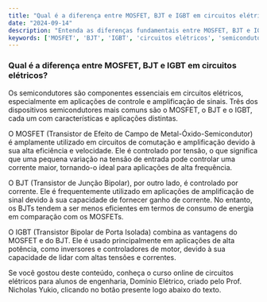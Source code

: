 ```yaml
---
title: "Qual é a diferença entre MOSFET, BJT e IGBT em circuitos elétricos?"
date: "2024-09-14"
description: "Entenda as diferenças fundamentais entre MOSFET, BJT e IGBT em circuitos elétricos e suas aplicações."
keywords: ['MOSFET', 'BJT', 'IGBT', 'circuitos elétricos', 'semicondutores']
---
```


### Qual é a diferença entre MOSFET, BJT e IGBT em circuitos elétricos?

Os semicondutores são componentes essenciais em circuitos elétricos, especialmente em aplicações de controle e amplificação de sinais. Três dos dispositivos semicondutores mais comuns são o MOSFET, o BJT e o IGBT, cada um com características e aplicações distintas.

O MOSFET (Transistor de Efeito de Campo de Metal-Óxido-Semicondutor) é amplamente utilizado em circuitos de comutação e amplificação devido à sua alta eficiência e velocidade. Ele é controlado por tensão, o que significa que uma pequena variação na tensão de entrada pode controlar uma corrente maior, tornando-o ideal para aplicações de alta frequência.

O BJT (Transistor de Junção Bipolar), por outro lado, é controlado por corrente. Ele é frequentemente utilizado em aplicações de amplificação de sinal devido à sua capacidade de fornecer ganho de corrente. No entanto, os BJTs tendem a ser menos eficientes em termos de consumo de energia em comparação com os MOSFETs.

O IGBT (Transistor Bipolar de Porta Isolada) combina as vantagens do MOSFET e do BJT. Ele é usado principalmente em aplicações de alta potência, como inversores e controladores de motor, devido à sua capacidade de lidar com altas tensões e correntes.

Se você gostou deste conteúdo, conheça o curso online de circuitos elétricos para alunos de engenharia, Domínio Elétrico, criado pelo Prof. Nicholas Yukio, clicando no botão presente logo abaixo do texto.